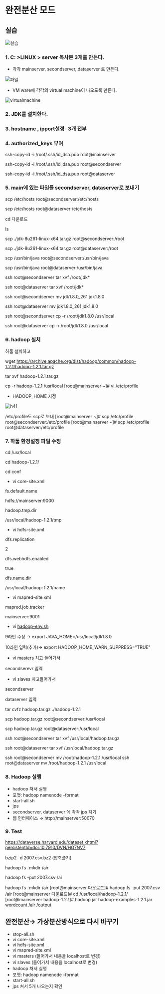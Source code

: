 # 완전분산 모드

## 실습

![실습](md-images/%EC%8B%A4%EC%8A%B5.JPG)

### 1. C: >LINUX > server 복사본 3개를 만든다.

- 각각 mainserver, secondserver, dataserver 로 만든다.

![파일](md-images/%ED%8C%8C%EC%9D%BC.JPG)

- VM ware에 각각의 virtual machine이 나오도록 만든다.

![virtualmachine](md-images/virtualmachine.png)

### 2. JDK를 설치한다.

### 3. hostname , ipport설정- 3개 전부

### 4.  authorized_keys 부여

ssh-copy-id -i /root/.ssh/id_dsa.pub root@mainserver

ssh-copy-id -i /root/.ssh/id_dsa.pub root@secondserver

ssh-copy-id -i /root/.ssh/id_dsa.pub root@dataserver

### 5. main에 있는 파일들 secondserver, dataserver로 보내기

scp /etc/hosts root@secondserver:/etc/hosts

scp /etc/hosts root@dataserver:/etc/hosts

cd 다운로드

ls

scp ./jdk-8u261-linux-x64.tar.gz root@secondserver:/root

scp ./jdk-8u261-linux-x64.tar.gz root@dataserver:/root

scp /usr/bin/java root@secondserver:/usr/bin/java

scp /usr/bin/java root@dataserver:/usr/bin/java

ssh root@secondserver tar xvf /root/jdk*

ssh root@dataserver tar xvf /root/jdk*

ssh root@secondserver mv jdk1.8.0_261 jdk1.8.0

ssh root@dataserver mv jdk1.8.0_261 jdk1.8.0

ssh root@secondserver cp -r /root/jdk1.8.0 /usr/local

ssh root@dataserver cp -r /root/jdk1.8.0 /usr/local

### 6. hadoop 설치

하둡 설치하고

wget https://archive.apache.org/dist/hadoop/common/hadoop-1.2.1/hadoop-1.2.1.tar.gz

tar xvf hadoop-1.2.1.tar.gz

cp -r hadoop-1.2.1 /usr/local [root@mainserver ~]# vi /etc/profile

- HADOOP_HOME 지정

![h41](md-images/h41.png)

/etc/profile도  scp로 보내 [root@mainserver ~]# scp /etc/profile root@secondserver:/etc/profile [root@mainserver ~]# scp /etc/profile root@dataserver:/etc/profile

### 7. 하둡 환경설정 파일 수정

cd /usr/local

cd hadoop-1.2.1/

cd conf

- vi core-site.xml

<configuration> <property>

<name>fs.default.name</name>

<value>hdfs://mainserver:9000</value>

</property>

<property>

<name>hadoop.tmp.dir</name>

<value>/usr/local/hadoop-1.2.1/tmp</value>

</property> </configuration>

- vi hdfs-site.xml

<configuration> <property>

<name>dfs.replication</name>

<value>2</value>

</property>

<property>

<name>dfs.webhdfs.enabled</name>

<value>true</value>

</property>

<property>

<name>dfs.name.dir</name>

<value>/usr/local/hadoop-1.2.1/name</value>

- vi mapred-site.xml

<configuration> <property>

<name>mapred.job.tracker</name>

<value>mainserver:9001</value>

</property> </configuration>

- vi [hadoop-env.sh](http://hadoop-env.sh)

9라인 수정 →   export JAVA_HOME=/usr/local/jdk1.8.0

10라인 입력(추가)→  export HADOOP_HOME_WARN_SUPPRESS="TRUE"

- vi masters 치고 들어가서

secondserevr 입력

- vi slaves 치고들어가서

secondserver

dataserver 입력

tar cvfz hadoop.tar.gz ./hadoop-1.2.1

scp hadoop.tar.gz root@secondserver:/usr/local

scp hadoop.tar.gz root@dataserver:/usr/local

ssh root@secondserver tar xvf /usr/local/hadoop.tar.gz

ssh root@dataserver tar xvf /usr/local/hadoop.tar.gz

ssh root@secondserver mv /root/hadoop-1.2.1 /usr/local ssh root@dataserver mv /root/hadoop-1.2.1 /usr/local

### 8. Hadoop 실행

- hadoop 쳐서 실행
- 포맷:   hadoop namenode -format
- start-all.sh
- jps
- secondserver, dataserver 에 각각 jps 치기
- 웹 인터페이스 → http://mainserver:50070

### 9. Test

https://dataverse.harvard.edu/dataset.xhtml?persistentId=doi:10.7910/DVN/HG7NV7

bzip2 -d 2007.csv.bz2  (압축풀기)

hadoop fs -mkdir /air

hadoop fs -put 2007.csv /ai

hadoop fs -mkdir /air [root@mainserver 다운로드]# hadoop fs -put 2007.csv /air [root@mainserver 다운로드]# cd /usr/local/hadoop-1.2.1/ [root@mainserver hadoop-1.2.1]# hadoop jar hadoop-examples-1.2.1.jar wordcount /air /output

## 완전분산→ 가상분산방식으로 다시 바꾸기

- stop-all.sh
- vi core-site.xml
- vi hdfs-site.xml
- vi mapred-site.xml
- vi masters   (들어가서 내용을 localhost로 변경)
- vi slaves    (들어가서 내용을 localhost로 변경)
- hadoop 쳐서 실행
- 포맷:   hadoop namenode -format
- start-all.sh
- jps  쳐서 5개 나오는지 확인

